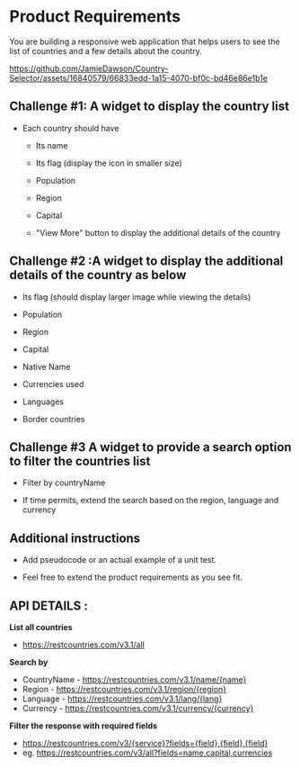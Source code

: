 # Product Requirements

You are building a responsive web application that helps users to see the list of countries and a few details about the country.

https://github.com/JamieDawson/Country-Selector/assets/16840579/66833edd-1a15-4070-bf0c-bd46e86e1b1e

## Challenge #1: A widget to display the country list

- Each country should have

  - Its name

  - Its flag (display the icon in smaller size)

  - Population

  - Region

  - Capital

  - "View More" button to display the additional details of the country

## Challenge #2 :A widget to display the additional details of the country as below

- Its flag (should display larger image while viewing the details)

- Population

- Region

- Capital

- Native Name

- Currencies used

- Languages

- Border countries

## Challenge #3 A widget to provide a search option to filter the countries list

- Filter by countryName

- If time permits, extend the search based on the region, language and currency

## Additional instructions

- Add pseudocode or an actual example of a unit test.

- Feel free to extend the product requirements as you see fit.

## API DETAILS :

**List all countries**

- https://restcountries.com/v3.1/all

**Search by**

- CountryName - https://restcountries.com/v3.1/name/{name}
- Region - https://restcountries.com/v3.1/region/{region}
- Language - https://restcountries.com/v3.1/lang/{lang}
- Currency - https://restcountries.com/v3.1/currency/{currency}

**Filter the response with required fields**

- https://restcountries.com/v3/{service}?fields={field},{field},{field}
- eg. https://restcountries.com/v3/all?fields=name,capital,currencies
